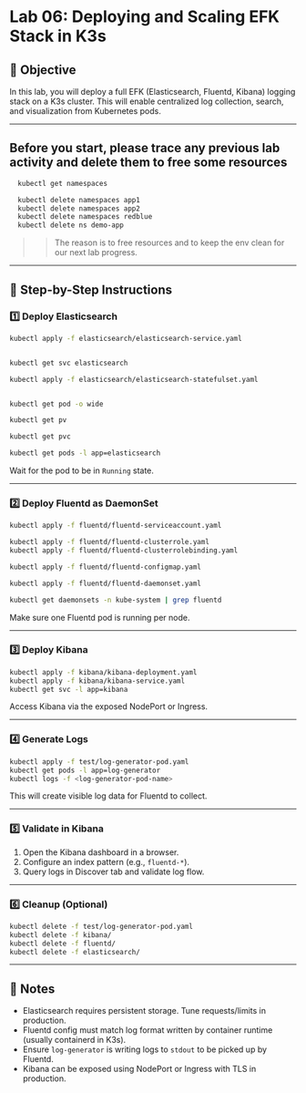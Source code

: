 # Lab 06: Deploying and Scaling EFK Stack in K3s

## 🎯 Objective

In this lab, you will deploy a full EFK (Elasticsearch, Fluentd, Kibana) logging stack on a K3s cluster. This will enable centralized log collection, search, and visualization from Kubernetes pods.

---

## Before you start, please trace any previous lab activity and delete them to free some resources

```sh 
  kubectl get namespaces
```
```sh 
  kubectl delete namespaces app1
  kubectl delete namespaces app2
  kubectl delete namespaces redblue
  kubectl delete ns demo-app
```
>> The reason is to free resources and to keep the env clean for our next lab progress. 


---

## 🧩 Step-by-Step Instructions

### 1️⃣ Deploy Elasticsearch

```sh
kubectl apply -f elasticsearch/elasticsearch-service.yaml


kubectl get svc elasticsearch

```
```sh
kubectl apply -f elasticsearch/elasticsearch-statefulset.yaml


kubectl get pod -o wide

kubectl get pv

kubectl get pvc 
```

```sh 
kubectl get pods -l app=elasticsearch
```

Wait for the pod to be in `Running` state.

---

### 2️⃣ Deploy Fluentd as DaemonSet

```bash
kubectl apply -f fluentd/fluentd-serviceaccount.yaml
```
```sh 
kubectl apply -f fluentd/fluentd-clusterrole.yaml
kubectl apply -f fluentd/fluentd-clusterrolebinding.yaml

```
```sh 
kubectl apply -f fluentd/fluentd-configmap.yaml
```

```bash 
kubectl apply -f fluentd/fluentd-daemonset.yaml
```

```bash 
kubectl get daemonsets -n kube-system | grep fluentd
```

Make sure one Fluentd pod is running per node.

---

### 3️⃣ Deploy Kibana

```bash
kubectl apply -f kibana/kibana-deployment.yaml
kubectl apply -f kibana/kibana-service.yaml
kubectl get svc -l app=kibana
```

Access Kibana via the exposed NodePort or Ingress.

---

### 4️⃣ Generate Logs

```bash
kubectl apply -f test/log-generator-pod.yaml
kubectl get pods -l app=log-generator
kubectl logs -f <log-generator-pod-name>
```

This will create visible log data for Fluentd to collect.

---

### 5️⃣ Validate in Kibana

1. Open the Kibana dashboard in a browser.
2. Configure an index pattern (e.g., `fluentd-*`).
3. Query logs in Discover tab and validate log flow.

---

### 6️⃣ Cleanup (Optional)

```bash
kubectl delete -f test/log-generator-pod.yaml
kubectl delete -f kibana/
kubectl delete -f fluentd/
kubectl delete -f elasticsearch/
```

---

## 🧠 Notes

- Elasticsearch requires persistent storage. Tune requests/limits in production.
- Fluentd config must match log format written by container runtime (usually containerd in K3s).
- Ensure `log-generator` is writing logs to `stdout` to be picked up by Fluentd.
- Kibana can be exposed using NodePort or Ingress with TLS in production.


